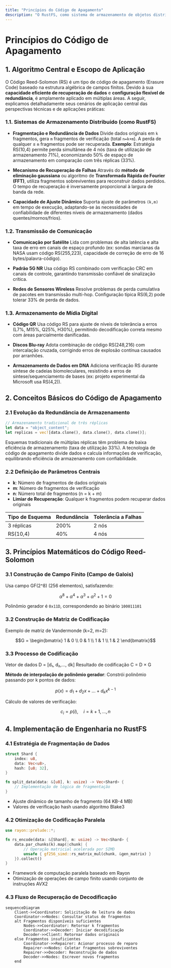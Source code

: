 ```yaml
---
title: "Princípios do Código de Apagamento"
description: "O RustFS, como sistema de armazenamento de objetos distribuído de nova geração, demonstra vantagens únicas no campo de armazenamento em nuvem através de design arquitetural inovador e características de segurança de memória. Uma de suas principais inovações é a aplicação profunda do Código de Apagamento Reed-Solomon."
---
```


# Princípios do Código de Apagamento

## 1. Algoritmo Central e Escopo de Aplicação

O Código Reed-Solomon (RS) é um tipo de código de apagamento (Erasure Code) baseado na estrutura algébrica de campos finitos. Devido à sua **capacidade eficiente de recuperação de dados** e **configuração flexível de redundância**, é amplamente aplicado em múltiplas áreas. A seguir, explicamos detalhadamente seus cenários de aplicação central das perspectivas técnicas e de aplicações práticas:

### 1.1. Sistemas de Armazenamento Distribuído (como RustFS)
- **Fragmentação e Redundância de Dados**
  Divide dados originais em `k` fragmentos, gera `m` fragmentos de verificação (total `n=k+m`). A perda de qualquer ≤ `m` fragmentos pode ser recuperada.
  **Exemplo**: Estratégia RS(10,4) permite perda simultânea de 4 nós (taxa de utilização de armazenamento 71%), economizando 50% de espaço de armazenamento em comparação com três réplicas (33%).

- **Mecanismo de Recuperação de Falhas**
  Através do **método de eliminação gaussiana** ou algoritmo de **Transformada Rápida de Fourier (FFT)**, utiliza fragmentos sobreviventes para reconstruir dados perdidos. O tempo de recuperação é inversamente proporcional à largura de banda da rede.

- **Capacidade de Ajuste Dinâmico**
  Suporta ajuste de parâmetros `(k,m)` em tempo de execução, adaptando-se às necessidades de confiabilidade de diferentes níveis de armazenamento (dados quentes/mornos/frios).

### 1.2. Transmissão de Comunicação
- **Comunicação por Satélite**
  Lida com problemas de alta latência e alta taxa de erro em canais de espaço profundo (ex: sondas marcianas da NASA usam código RS(255,223), capacidade de correção de erro de 16 bytes/palavra-código).

- **Padrão 5G NR**
  Usa código RS combinado com verificação CRC em canais de controle, garantindo transmissão confiável de sinalização crítica.

- **Redes de Sensores Wireless**
  Resolve problemas de perda cumulativa de pacotes em transmissão multi-hop. Configuração típica RS(6,2) pode tolerar 33% de perda de dados.

### 1.3. Armazenamento de Mídia Digital
- **Código QR**
  Usa código RS para ajuste de níveis de tolerância a erros (L7%, M15%, Q25%, H30%), permitindo decodificação correta mesmo com áreas parcialmente danificadas.

- **Discos Blu-ray**
  Adota combinação de código RS(248,216) com intercalação cruzada, corrigindo erros de explosão contínua causados por arranhões.

- **Armazenamento de Dados em DNA**
  Adiciona verificação RS durante síntese de cadeias biomoleculares, resistindo a erros de síntese/sequenciamento de bases (ex: projeto experimental da Microsoft usa RS(4,2)).

## 2. Conceitos Básicos do Código de Apagamento

### 2.1 Evolução da Redundância de Armazenamento
```rust
// Armazenamento tradicional de três réplicas
let data = "object_content";
let replicas = vec![data.clone(), data.clone(), data.clone()];
```
Esquemas tradicionais de múltiplas réplicas têm problema de baixa eficiência de armazenamento (taxa de utilização 33%). A tecnologia de código de apagamento divide dados e calcula informações de verificação, equilibrando eficiência de armazenamento com confiabilidade.

### 2.2 Definição de Parâmetros Centrais
- **k**: Número de fragmentos de dados originais
- **m**: Número de fragmentos de verificação
- **n**: Número total de fragmentos (n = k + m)
- **Limiar de Recuperação**: Qualquer k fragmentos podem recuperar dados originais

| Tipo de Esquema | Redundância | Tolerância a Falhas |
|------------|----------|------------|
| 3 réplicas | 200% | 2 nós |
| RS(10,4) | 40% | 4 nós |

## 3. Princípios Matemáticos do Código Reed-Solomon

### 3.1 Construção de Campo Finito (Campo de Galois)
Usa campo GF(2^8) (256 elementos), satisfazendo:
```math
α^8 + α^4 + α^3 + α^2 + 1 = 0
```
Polinômio gerador é `0x11D`, correspondendo ao binário `100011101`

### 3.2 Construção de Matriz de Codificação
Exemplo de matriz de Vandermonde (k=2, m=2):
```math
G = \begin{bmatrix}
1 & 0 \\
0 & 1 \\
1 & 1 \\
1 & 2
\end{bmatrix}
```

### 3.3 Processo de Codificação
Vetor de dados D = [d₁, d₂,..., dk]
Resultado de codificação C = D × G

**Método de interpolação de polinômio gerador**:
Constrói polinômio passando por k pontos de dados:
```math
p(x) = d_1 + d_2x + ... + d_kx^{k-1}
```
Cálculo de valores de verificação:
```math
c_i = p(i), \quad i = k+1,...,n
```

## 4. Implementação de Engenharia no RustFS

### 4.1 Estratégia de Fragmentação de Dados
```rust
struct Shard {
    index: u8,
    data: Vec<u8>,
    hash: [u8; 32],
}

fn split_data(data: &[u8], k: usize) -> Vec<Shard> {
    // Implementação de lógica de fragmentação
}
```
- Ajuste dinâmico de tamanho de fragmento (64 KB-4 MB)
- Valores de verificação hash usando algoritmo Blake3

### 4.2 Otimização de Codificação Paralela
```rust
use rayon::prelude::*;

fn rs_encode(data: &[Shard], m: usize) -> Vec<Shard> {
    data.par_chunks(k).map(|chunk| {
        // Operação matricial acelerada por SIMD
        unsafe { gf256_simd::rs_matrix_mul(chunk, &gen_matrix) }
    }).collect()
}
```
- Framework de computação paralela baseado em Rayon
- Otimização de operações de campo finito usando conjunto de instruções AVX2

### 4.3 Fluxo de Recuperação de Decodificação
```mermaid
sequenceDiagram
    Client->>Coordinator: Solicitação de leitura de dados
    Coordinator->>Nodes: Consultar status de fragmentos
    alt Fragmentos disponíveis suficientes
        Nodes->>Coordinator: Retornar k fragmentos
        Coordinator->>Decoder: Iniciar decodificação
        Decoder->>Client: Retornar dados originais
    else Fragmentos insuficientes
        Coordinator->>Repairer: Acionar processo de reparo
        Repairer->>Nodes: Coletar fragmentos sobreviventes
        Repairer->>Decoder: Reconstrução de dados
        Decoder->>Nodes: Escrever novos fragmentos
    end
```
